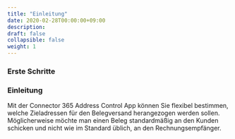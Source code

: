 ```yaml
---
title: "Einleitung"
date: 2020-02-28T00:00:00+09:00
description: 
draft: false
collapsible: false
weight: 1
---
```

### Erste Schritte

### Einleitung

Mit der Connector 365 Address Control App können Sie flexibel bestimmen, welche Zieladressen für den Belegversand herangezogen werden sollen.
Möglicherweise möchte man einen Beleg standardmäßig an den Kunden schicken und nicht wie im Standard üblich, an den Rechnungsempfänger.
